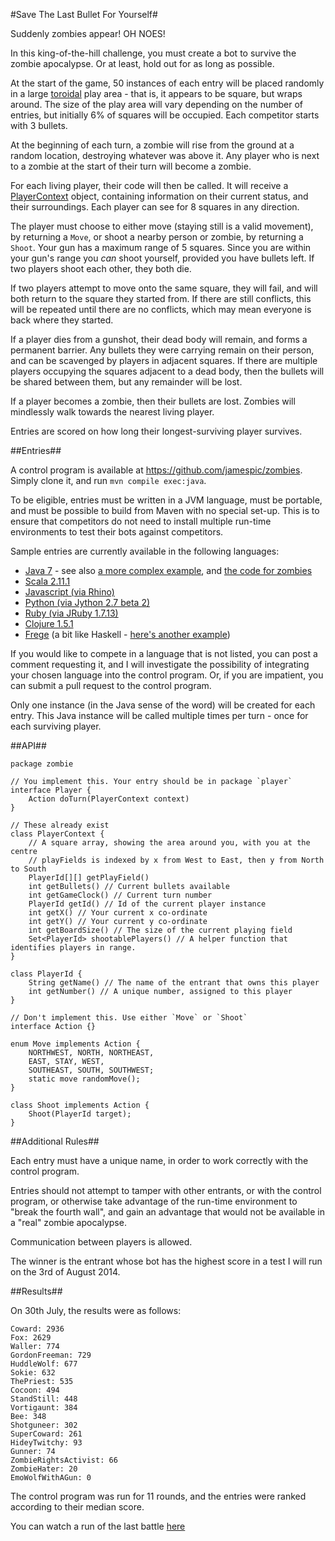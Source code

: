#Save The Last Bullet For Yourself#

Suddenly zombies appear! OH NOES!

In this king-of-the-hill challenge, you must create a bot to survive the zombie apocalypse. Or at least, hold out for as long as possible.

At the start of the game, 50 instances of each entry will be placed randomly in a large [toroidal][1] play area - that is, it appears to be square, but wraps around. The size of the play area will vary depending on the number of entries, but initially 6% of squares will be occupied. Each competitor starts with 3 bullets.

At the beginning of each turn, a zombie will rise from the ground at a random location, destroying whatever was above it. Any player who is next to a zombie at the start of their turn will become a zombie.

For each living player, their code will then be called. It will receive a [PlayerContext][2] object, containing information on their current status, and their surroundings. Each player can see for 8 squares in any direction.

The player must choose to either move (staying still is a valid movement), by returning a `Move`, or shoot a nearby person or zombie, by returning a `Shoot`. Your gun has a maximum range of 5 squares. Since you are within your gun's range you *can* shoot yourself, provided you have bullets left. If two players shoot each other, they both die.

If two players attempt to move onto the same square, they will fail, and will both return to the square they started from. If there are still conflicts, this will be repeated until there are no conflicts, which may mean everyone is back where they started.

If a player dies from a gunshot, their dead body will remain, and forms a permanent barrier. Any bullets they were carrying remain on their person, and can be scavenged by players in adjacent squares. If there are multiple players occupying the squares adjacent to a dead body, then the bullets will be shared between them, but any remainder will be lost.

If a player becomes a zombie, then their bullets are lost. Zombies will mindlessly walk towards the nearest living player.

Entries are scored on how long their longest-surviving player survives.

##Entries##

A control program is available at https://github.com/jamespic/zombies. Simply clone it, and run `mvn compile exec:java`.

To be eligible, entries must be written in a JVM language, must be portable, and must be possible to build from Maven with no special set-up. This is to ensure that competitors do not need to install multiple run-time environments to test their bots against competitors.

Sample entries are currently available in the following languages:

- [Java 7][3] - see also [a more complex example][4], and [the code for zombies][5]
- [Scala 2.11.1][6]
- [Javascript (via Rhino)][7]
- [Python (via Jython 2.7 beta 2)][8]
- [Ruby (via JRuby 1.7.13)][9]
- [Clojure 1.5.1][10]
- [Frege][11] (a bit like Haskell - [here's another example][12])

If you would like to compete in a language that is not listed, you can post a comment requesting it, and I will investigate the possibility of integrating your chosen language into the control program. Or, if you are impatient, you can submit a pull request to the control program.

Only one instance (in the Java sense of the word) will be created for each entry. This Java instance will be called multiple times per turn - once for each surviving player.

##API##

<!-- language: lang-java -->

    package zombie

    // You implement this. Your entry should be in package `player`
    interface Player {
        Action doTurn(PlayerContext context)
    }

    // These already exist
    class PlayerContext {
        // A square array, showing the area around you, with you at the centre
        // playFields is indexed by x from West to East, then y from North to South
        PlayerId[][] getPlayField()
        int getBullets() // Current bullets available
        int getGameClock() // Current turn number
        PlayerId getId() // Id of the current player instance
        int getX() // Your current x co-ordinate
        int getY() // Your current y co-ordinate
        int getBoardSize() // The size of the current playing field
        Set<PlayerId> shootablePlayers() // A helper function that identifies players in range.
    }

    class PlayerId {
        String getName() // The name of the entrant that owns this player
        int getNumber() // A unique number, assigned to this player
    }

    // Don't implement this. Use either `Move` or `Shoot`
    interface Action {}

    enum Move implements Action {
        NORTHWEST, NORTH, NORTHEAST,
        EAST, STAY, WEST,
        SOUTHEAST, SOUTH, SOUTHWEST;
        static move randomMove();
    }

    class Shoot implements Action {
        Shoot(PlayerId target);
    }

##Additional Rules##

Each entry must have a unique name, in order to work correctly with the control program.

Entries should not attempt to tamper with other entrants, or with the control program, or otherwise take advantage of the run-time environment to "break the fourth wall", and gain an advantage that would not be available in a "real" zombie apocalypse.

Communication between players is allowed.

The winner is the entrant whose bot has the highest score in a test I will run on the 3rd of August 2014.

##Results##

On 30th July, the results were as follows:

    Coward: 2936
    Fox: 2629
    Waller: 774
    GordonFreeman: 729
    HuddleWolf: 677
    Sokie: 632
    ThePriest: 535
    Cocoon: 494
    StandStill: 448
    Vortigaunt: 384
    Bee: 348
    Shotguneer: 302
    SuperCoward: 261
    HideyTwitchy: 93
    Gunner: 74
    ZombieRightsActivist: 66
    ZombieHater: 20
    EmoWolfWithAGun: 0


The control program was run for 11 rounds, and the entries were ranked according to their median score.

You can watch a run of the last battle [here][13]


  [1]: http://en.wikipedia.org/wiki/Torus#Topology
  [2]: https://github.com/jamespic/zombies/blob/master/src/main/java/zombie/PlayerContext.java
  [3]: https://github.com/jamespic/zombies/blob/master/src/main/java/player/StandStill.java
  [4]: https://github.com/jamespic/zombies/blob/master/src/main/java/player/Gunner.java
  [5]: https://github.com/jamespic/zombies/blob/master/src/main/java/zombie/Dead.java#L14
  [6]: https://github.com/jamespic/zombies/blob/master/src/main/scala/example/ScalaExample.scala
  [7]: https://github.com/jamespic/zombies/blob/master/src/main/resources/js-example.js
  [8]: https://github.com/jamespic/zombies/blob/master/src/main/resources/py-example.py
  [9]: https://github.com/jamespic/zombies/blob/master/src/main/resources/rb-example.rb
  [10]: https://github.com/jamespic/zombies/blob/master/src/main/resources/clj-example.clj
  [11]: https://github.com/jamespic/zombies/blob/master/src/main/frege/PureFregeExample.fr
  [12]: https://github.com/jamespic/zombies/blob/master/src/main/frege/IOFregeExample.fr
  [13]: http://jamespic.github.io/zombies/0.html
